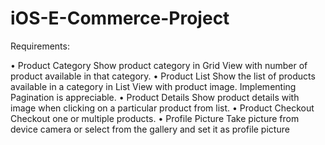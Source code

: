 # iOS-E-Commerce-Project

Requirements:

•    Product Category
Show product category in Grid View with number of product available in that category.
•    Product List
Show the list of products available in a category in List View with product image. Implementing Pagination is appreciable.
•    Product Details
Show product details with image when clicking on a particular product from list.
•    Product Checkout
Checkout one or multiple products.
•    Profile Picture
Take picture from device camera or select from the gallery and set it as profile picture
